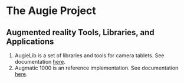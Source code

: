 The Augie Project
=====
Augmented reality Tools, Libraries, and Applications
----------------------------------------------------

1. AugieLib is a set of libraries and tools for
   camera tablets. See documentation [here](augie/Augie/README.md).
1. Augmatic 1000 is an reference implementation.
   See documentation [here](augie/Augmatic/README.md).


